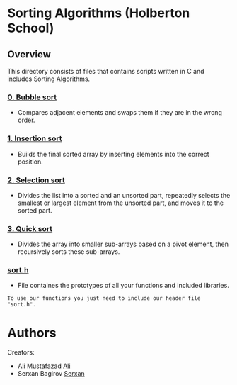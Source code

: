 # Sorting Algorithms (Holberton School)

## Overview
This directory consists of files that contains scripts written in C and includes Sorting Algorithms.
### [0. Bubble sort](./0-bubble_sort.c)
* Compares adjacent elements and swaps them if they are in the wrong order.



### [1. Insertion sort](./1-insertion_sort_list.c)
* Builds the final sorted array by inserting elements into the correct position.



### [2. Selection sort](./2-selection_sort.c)
* Divides the list into a sorted and an unsorted part, repeatedly selects the smallest or largest element from the unsorted part, and moves it to the sorted part.



### [3. Quick sort](./3-quick_sort.c)
* Divides the array into smaller sub-arrays based on a pivot element, then recursively sorts these sub-arrays.


### [sort.h](./sort.h)
* File containes the prototypes of all your functions and included libraries.
```
To use our functions you just need to include our header file "sort.h".
```


# Authors
Creators:
- Ali Mustafazad [Ali](https://github.com/AliiMustafa)
- Serxan Bagirov [Serxan](https://github.com/SrxnB)
